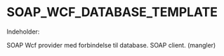 # SOAP_WCF_DATABASE_TEMPLATE


Indeholder:

SOAP Wcf provider med forbindelse til database.
SOAP client. (mangler)
